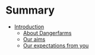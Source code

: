 # Summary

* [Introduction](README.md)
   * [About Dangerfarms](section-1/aboutdangerfarms_md.md)
   * [Our aims](our_aims.md)
   * [Our expectations from you](our_expectations_from_you.md)

